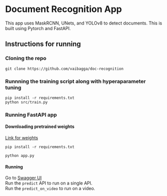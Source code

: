 # Document Recognition App
This app uses MaskRCNN, UNets, and YOLOv8 to detect documents. This is built using Pytorch and FastAPI.

## Instructions for running
### Cloning the repo
```git clone https://github.com/vaibagga/doc-recognition```

### Runnning the training script along with hyperaparameter tuning
```pip install -r requirements.txt``` <br>
```python src/train.py```

### Running FastAPI app
#### Downloading pretrained weights
<a href="https://drive.google.com/file/d/1_ZTU1KcnR7prQIKw0zUCFXdcORICzRb8/view?usp=drive_link"> Link for weights </a>
<br>

```pip install -r requirements.txt```

```python app.py```

#### Running
Go to <a href="http://0.0.0.0:8000/docs"> Swagger UI </a><br>
Run the ```predict``` API to run on a single API. <br>
Run the ``predict_on_video`` to run on a video.
